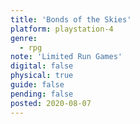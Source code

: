 ```yaml
---
title: 'Bonds of the Skies'
platform: playstation-4
genre:
  - rpg
note: 'Limited Run Games'
digital: false
physical: true
guide: false
pending: false
posted: 2020-08-07
---
```

